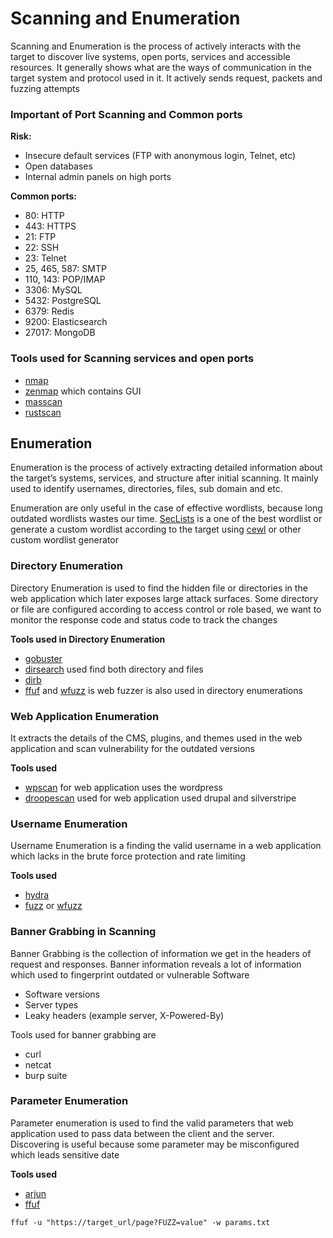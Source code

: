 # Scanning and Enumeration

Scanning and Enumeration is the process of actively interacts with the target to discover live systems, open ports, services and accessible resources. It generally shows what are the ways of communication in the target system and protocol used in it. It actively sends request, packets and fuzzing attempts

### Important of Port Scanning and Common ports

**Risk:**

- Insecure default services (FTP with anonymous login, Telnet, etc)
- Open databases
- Internal admin panels on high ports

**Common ports:**

- 80: HTTP 
- 443: HTTPS 
- 21: FTP
- 22: SSH
- 23: Telnet
- 25, 465, 587: SMTP
- 110, 143: POP/IMAP
- 3306: MySQL
- 5432: PostgreSQL
- 6379: Redis
- 9200: Elasticsearch
- 27017: MongoDB

### Tools used for Scanning services and open ports 

- [nmap](https://nmap.org/)
- [zenmap](https://nmap.org/zenmap/) which contains GUI 
- [masscan](https://www.kali.org/tools/masscan/)
- [rustscan](https://github.com/bee-san/RustScan)

## Enumeration

Enumeration is the process of actively extracting detailed information about the target’s systems, services, and structure after initial scanning. It mainly used to identify usernames, directories, files, sub domain and etc. 

Enumeration are only useful in the case of effective wordlists, because long outdated wordlists wastes our time. [SecLists](https://github.com/danielmiessler/SecLists) is a one of the best wordlist or generate a custom wordlist according to the target using [cewl](https://github.com/digininja/CeWL) or other custom wordlist generator

### Directory Enumeration 

Directory Enumeration is used to find the hidden file or directories in the web application which later exposes large attack surfaces. Some directory or file are configured according to access control or role based, we want to monitor the response code and status code to track the changes

**Tools used in Directory Enumeration**

- [gobuster](https://github.com/OJ/gobuster)
- [dirsearch](https://github.com/maurosoria/dirsearch) used find both directory and files 
- [dirb](https://www.kali.org/tools/dirb/)
- [ffuf](https://github.com/ffuf/ffuf) and [wfuzz](https://github.com/xmendez/wfuzz) is web fuzzer is also used in directory enumerations

### Web Application Enumeration

It extracts the details of the CMS, plugins, and themes used in the web application and scan vulnerability for the outdated versions

**Tools used**

- [wpscan](https://github.com/wpscanteam/wpscan) for web application uses the wordpress
- [droopescan](https://github.com/SamJoan/droopescan) used for web application used drupal and silverstripe

### Username Enumeration

Username Enumeration is a finding the valid username in a web application which lacks in the brute force protection and rate limiting

**Tools used**

- [hydra](https://www.kali.org/tools/hydra/)
- [fuzz](https://github.com/ffuf/ffuf) or [wfuzz](https://github.com/xmendez/wfuzz)

### Banner Grabbing in Scanning

Banner Grabbing is the collection of information we get in the headers of request and responses. Banner information reveals a lot of information which used to fingerprint outdated or vulnerable Software 

- Software versions
- Server types
- Leaky headers (example server, X-Powered-By)

Tools used for banner grabbing are

- curl 
- netcat 
- burp suite

### Parameter Enumeration

Parameter enumeration is used to find the valid parameters that web application used to pass data between the client and the server. Discovering is useful because some parameter may be misconfigured which leads sensitive date 

**Tools used**

- [arjun](https://github.com/s0md3v/Arjun)
- [ffuf](https://github.com/ffuf/ffuf) 

```
ffuf -u "https://target_url/page?FUZZ=value" -w params.txt
```
